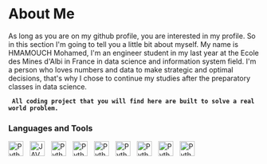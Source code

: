 # About Me

As long as you are on my github profile, you are interested in my profile. So in this section I'm going to tell you a little bit about myself.
My name is HMAMOUCH Mohamed, I'm an engineer student in my last year at the Ecole des Mines d'Albi in France in data science and information system field. I'm a person who loves numbers and data to make strategic and optimal decisions, that's why I chose to continue my studies after the preparatory classes in data science.

**` All coding project that you will find here are built to solve a real world problem.`**


### Languages and Tools 

<img align='left' alt='Python' width='30px' style='padding-right : 10px;' src='https://cdn.jsdelivr.net/gh/devicons/devicon/icons/python/python-original.svg' />
<img align='left' alt='JAVA' width='30px' style='padding-right : 10px;' src='https://cdn.jsdelivr.net/gh/devicons/devicon/icons/java/java-original.svg' />
<img align='left' alt='Python' width='30px' style='padding-right : 10px;' src='https://cdn.jsdelivr.net/gh/devicons/devicon/icons/c/c-original.svg' />
<img align='left' alt='Python' width='30px' style='padding-right : 10px;' src='https://cdn.jsdelivr.net/gh/devicons/devicon/icons/tensorflow/tensorflow-original.svg' />
<img align='left' alt='Python' width='30px' style='padding-right : 10px;' src='https://cdn.jsdelivr.net/gh/devicons/devicon/icons/flask/flask-original.svg' />
<img align='left' alt='Python' width='30px' style='padding-right : 10px;' src='https://cdn.jsdelivr.net/gh/devicons/devicon/icons/mysql/mysql-original.svg' />
<img align='left' alt='Python' width='30px' style='padding-right : 10px;' src='https://cdn.jsdelivr.net/gh/devicons/devicon/icons/git/git-original-wordmark.svg' />
<img align='left' alt='Python' width='30px' style='padding-right : 10px;' src='https://cdn.jsdelivr.net/gh/devicons/devicon/icons/gitlab/gitlab-original-wordmark.svg' />
<img align='left' alt='Python' width='30px' style='padding-right : 10px;' src='https://cdn.jsdelivr.net/gh/devicons/devicon/icons/postgresql/postgresql-original.svg' />

                    
                                        